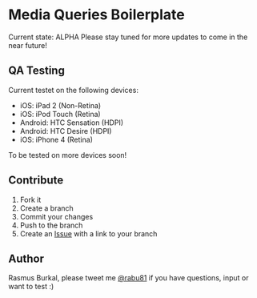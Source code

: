 Media Queries Boilerplate
=========================

Current state: ALPHA
Please stay tuned for more updates to come in the near future!

QA Testing
----------

Current testet on the following devices:

* iOS: iPad 2 (Non-Retina)
* iOS: iPod Touch (Retina)
* Android: HTC Sensation (HDPI)
* Android: HTC Desire (HDPI)
* iOS: iPhone 4 (Retina)

To be tested on more devices soon!

Contribute
----------

1. Fork it
2. Create a branch
3. Commit your changes
4. Push to the branch
5. Create an [Issue][2] with a link to your branch

Author
-------

Rasmus Burkal, please tweet me [@rabu81][1] if you have questions, input or want to test :)

[1]: http://twitter.com/#!/rabu81
[2]: http://github.com/rabu81/media-queries-boilerplate/issues